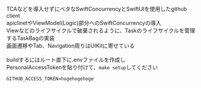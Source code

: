 TCAなどを導入せずにベタなSwiftConcurrencyとSwiftUIを使用したgithub client<br>
apiclinetやViewModel(Logic)部分へのSwiftConcurrencyの導入<br>
Viewなどのライフサイクルで破棄されるように、Taskのライフサイクルを管理するTaskBagの実装<br>
画面遷移やTab、Navigation周りはUIKitに寄せている<br>
<br>
buildするにはルート直下に.envファイルを作成し<br>
PersonalAccessTokenを貼り付けて、`make setup`してください
```
GITHUB_ACCESS_TOKEN=hogehogehoge
```

